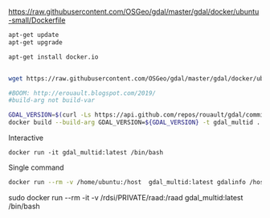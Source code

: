 https://raw.githubusercontent.com/OSGeo/gdal/master/gdal/docker/ubuntu-small/Dockerfile

```bash
apt-get update
apt-get upgrade

apt-get install docker.io


wget https://raw.githubusercontent.com/OSGeo/gdal/master/gdal/docker/ubuntu-full/Dockerfile

#BOOM: http://erouault.blogspot.com/2019/
#build-arg not build-var

GDAL_VERSION=$(curl -Ls https://api.github.com/repos/rouault/gdal/commits/rfc75  -H "Accept: application/vnd.github.VERSION.sha")
docker build --build-arg GDAL_VERSION=${GDAL_VERSION} -t gdal_multid .
```
Interactive

```
docker run -it gdal_multid:latest /bin/bash
```

Single command

```bash
docker run --rm -v /home/ubuntu:/host  gdal_multid:latest gdalinfo /host/laea.png
```
sudo docker run --rm -it -v /rdsi/PRIVATE/raad:/raad  gdal_multid:latest /bin/bash
